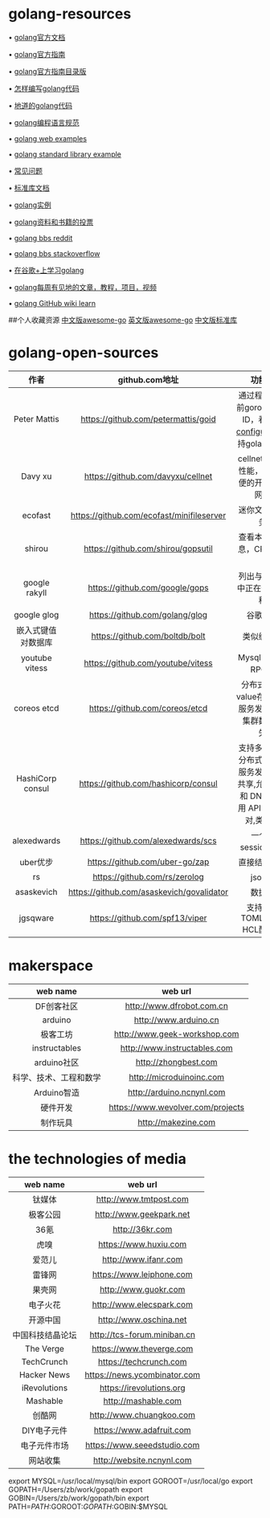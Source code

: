 # golang-resources
• [golang官方文档](https://golang.org/doc/)

• [golang官方指南](https://tour.golang.org/welcome/1)

• [golang官方指南目录版](http://www.tutorialspoint.com/go/)

• [怎样编写golang代码](https://golang.org/doc/code.html)

• [地道的golang代码](https://golang.org/doc/effective_go.html)

• [golang编程语言规范](https://golang.org/ref/spec)

• [golang web examples](https://gowebexamples.com)

• [golang standard library example](https://github.com/polaris1119/The-Golang-Standard-Library-by-Example)

• [常见问题](https://golang.org/doc/faq)

• [标准库文档](https://golang.org/pkg/)

• [golang实例](https://gobyexample.com)

• [golang资料和书籍的投票](https://hackr.io/tutorials/learn-golang)

• [golang bbs reddit](https://www.reddit.com/r/Golang)

• [golang bbs stackoverflow](https://stackoverflow.com/questions/tagged/go)

• [在谷歌+上学习golang](https://plus.google.com/+golang/)

• [golang每周有见地的文章，教程，项目，视频](http://importgolang.com/newsletter/)

• [golang GitHub wiki learn](https://github.com/golang/go/wiki/Learn)

##个人收藏资源
[中文版awesome-go](https://github.com/hackstoic/golang-open-source-projects)
[英文版awesome-go](https://github.com/avelino/awesome-go)
[中文版标准库](http://books.studygolang.com/The-Golang-Standard-Library-by-Example/)
# golang-open-sources
|作者|github.com地址|功能描述|
|:-------:|:-------:|:--------:|
|Peter Mattis|https://github.com/petermattis/goid|通过程序检索当前goroutine里的ID，看 [the CI configuration](https://github.com/petermattis/goid/blob/master/.travis.yml) 支持golang版本。|
|Davy xu|https://github.com/davyxu/cellnet|cellnet是一个高性能，简单，方便的开源服务器网络库|
| ecofast |https://github.com/ecofast/minifileserver|迷你文件下载服务器|
|shirou|https://github.com/shirou/gopsutil|查看本机系统信息，CPU，内存等|
|google rakyll|https://github.com/google/gops|列出与诊断系统中正在使用的Go程序|
|google glog|https://github.com/golang/glog|谷歌日志包|
|嵌入式键值对数据库|https://github.com/boltdb/bolt|类似缓存文件|
|youtube vitess|https://github.com/youtube/vitess|Mysql前端 提供RPC接口|
|coreos etcd|https://github.com/coreos/etcd|分布式的key-value存储系统，服务发现，保证集群数据不丢失。|
|HashiCorp consul|https://github.com/hashicorp/consul|支持多数据中心分布式高可用的服务发现和配置共享,允许 HTTP 和 DNS 协议调用 API 存储键值对,类似etcd|
|alexedwards|https://github.com/alexedwards/scs|一个http session管理器|
|uber优步|https://github.com/uber-go/zap|直接结构体日志|
|rs|https://github.com/rs/zerolog|json日志|
|asaskevich|https://github.com/asaskevich/govalidator|数据验证|
|jgsqware|https://github.com/spf13/viper|支持JSON, TOML, YAML, HCL配置文件|

# makerspace
|web name|web url|
|:----:|:-----:|
|DF创客社区|http://www.dfrobot.com.cn|
|arduino|http://www.arduino.cn|
|极客工坊|http://www.geek-workshop.com|
|instructables|http://www.instructables.com|
|arduino社区|http://zhongbest.com|
|科学、技术、工程和数学|http://microduinoinc.com|
|Arduino智造|http://arduino.ncnynl.com|
|硬件开发|https://www.wevolver.com/projects|
|制作玩具|http://makezine.com|
# the technologies of media
|web name|web url|
|:----:|:-----:|
|钛媒体|http://www.tmtpost.com|
|极客公园|http://www.geekpark.net|
|36氪|http://36kr.com|
|虎嗅|https://www.huxiu.com|
|爱范儿|http://www.ifanr.com|
|雷锋网|https://www.leiphone.com|
|果壳网|http://www.guokr.com|
|电子火花|http://www.elecspark.com|
|开源中国|http://www.oschina.net|
|中国科技结晶论坛|http://tcs-forum.miniban.cn|
|The Verge|https://www.theverge.com|
|TechCrunch|https://techcrunch.com|
|Hacker News|https://news.ycombinator.com|
|iRevolutions|https://irevolutions.org|
|Mashable|http://mashable.com|
|创酷网|http://www.chuangkoo.com|
|DIY电子元件|https://www.adafruit.com|
|电子元件市场|https://www.seeedstudio.com|
|网站收集|http://website.ncnynl.com|


export MYSQL=/usr/local/mysql/bin
export GOROOT=/usr/local/go
export GOPATH=/Users/zb/work/gopath
export GOBIN=/Users/zb/work/gopath/bin
export PATH=$PATH:$GOROOT:$GOPATH:$GOBIN:$MYSQL
